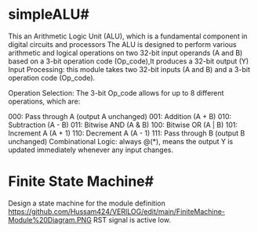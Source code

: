 # simpleALU#
This an Arithmetic Logic Unit (ALU), which is a fundamental component in digital circuits and processors
The ALU is designed to perform various arithmetic and logical operations on two 32-bit input operands (A and B) based on a 3-bit operation code (Op_code),It produces a 32-bit output (Y)
Input Processing: this module takes two 32-bit inputs (A and B) and a 3-bit operation code (Op_code).

Operation Selection: The 3-bit Op_code allows for up to 8 different operations, which are:

000: Pass through A (output A unchanged)
001: Addition (A + B)
010: Subtraction (A - B)
011: Bitwise AND (A & B)
100: Bitwise OR (A | B)
101: Increment A (A + 1)
110: Decrement A (A - 1)
111: Pass through B (output B unchanged)
Combinational Logic: always @(*), means the output Y is updated immediately whenever any input changes.

# Finite State Machine#
Design  a state machine for the module definition  
https://github.com/Hussam424/VERILOG/edit/main/FiniteMachine-Module%20Diagram.PNG
 RST signal is active low.